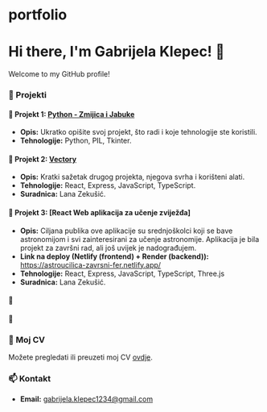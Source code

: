 # portfolio

# Hi there, I'm Gabrijela Klepec! 👋

Welcome to my GitHub profile!



### 🚀 Projekti

#### 📘 Projekt 1: [Python - Zmijica i Jabuke](https://github.com/your-username/project-1)
- **Opis:** Ukratko opišite svoj projekt, što radi i koje tehnologije ste koristili.
- **Tehnologije:** Python, PIL, Tkinter.

#### 📗 Projekt 2: [Vectory](https://github.com/your-username/project-2)
- **Opis:** Kratki sažetak drugog projekta, njegova svrha i korišteni alati.
- **Tehnologije:** React, Express, JavaScript, TypeScript.
- **Suradnica:** Lana Zekušić.

#### 📒 Projekt 3: [React Web aplikacija za učenje zviježđa]
- **Opis:** Ciljana publika ove aplikacije su srednjoškolci koji se bave astronomijom i svi zainteresirani za učenje astronomije. Aplikacija je bila projekt za završni rad, ali još uvijek je nadograđujem.
- **Link na deploy (Netlify (frontend) + Render (backend)):** https://astroucilica-zavrsni-fer.netlify.app/
- **Tehnologije:** React, Express, JavaScript, TypeScript, Three.js
- **Suradnica:** Lana Zekušić.

#### 📙

#### 📕

### 📄 Moj CV
Možete pregledati ili preuzeti moj CV [ovdje](https://your-cv-link.com).

### 📫 Kontakt

- **Email:** gabrijela.klepec1234@gmail.com
